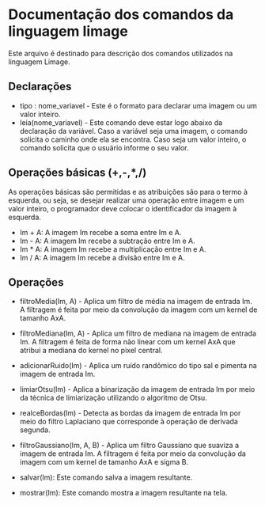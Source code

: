 # Documentação dos comandos da linguagem limage

Este arquivo é destinado para descrição dos comandos utilizados na linguagem Limage.

## Declarações
- tipo : nome_variavel - Este é o formato para declarar uma imagem ou um valor inteiro.
- leia(nome_variavel) - Este comando deve estar logo abaixo da declaração da variável. Caso a variável seja uma imagem, o comando solicita o caminho onde ela se encontra. Caso seja um valor inteiro, o comando solicita que o usuário informe o seu valor.

## Operações básicas (+,-,*,/)
As operações básicas são permitidas e as atribuições são para o termo à esquerda, ou seja, se desejar realizar uma operação entre imagem e um valor inteiro, o programador deve colocar o identificador da imagem à esquerda.
- Im + A: A imagem Im recebe a soma entre Im e A.
- Im - A: A imagem Im recebe a subtração entre Im e A.
- Im * A: A imagem Im recebe a multiplicação entre Im e A.
- Im / A: A imagem Im recebe a divisão entre Im e A.

## Operações
- filtroMedia(Im, A) - Aplica um filtro de média na imagem de entrada Im. A filtragem é feita por meio da convolução da imagem com um kernel de tamanho AxA.
- filtroMediana(Im, A) - Aplica um filtro de mediana na imagem de entrada Im. A filtragem é feita de forma não linear com um kernel AxA que atribui a mediana do kernel no pixel central.
- adicionarRuido(Im) - Aplica um ruído randômico do tipo sal e pimenta na imagem de entrada Im.
- limiarOtsu(Im) - Aplica a binarização da imagem de entrada Im por meio da técnica de limiarização utilizando o algoritmo de Otsu.
- realceBordas(Im) - Detecta as bordas da imagem de entrada Im por meio do filtro Laplaciano que corresponde à operação de derivada segunda.
- filtroGaussiano(Im, A, B) - Aplica um filtro Gaussiano que suaviza a imagem de entrada Im.  A filtragem é feita por meio da convolução da imagem com um kernel de tamanho AxA e sigma B.

- salvar(Im): Este comando salva a imagem resultante.
- mostrar(Im): Este comando mostra a imagem resultante na tela.
